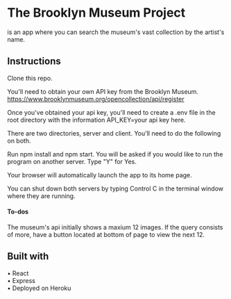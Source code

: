 # The Brooklyn Museum Project
is an app where you can search the museum's vast collection by the artist's name.

## Instructions

Clone this repo.

You'll need to obtain your own API key from the Brooklyn Museum. https://www.brooklynmuseum.org/opencollection/api/register

Once you've obtained your api key, you'll need to create a .env file in the root directory with the information API_KEY=your api key here.

There are two directories, server and client. You'll need to do the following on both.

Run npm install and npm start. You will be asked if you would like to run the program on another server. Type "Y" for Yes.

Your browser will automatically launch the app to its home page.

You can shut down both servers by typing Control C in the terminal window where they are running.

#### To-dos
The museum's api initially shows a maxium 12 images. If the query consists of more, have a button located at bottom of page to view the next 12.

## Built with
• React <br/>
• Express <br/>
• Deployed on Heroku
